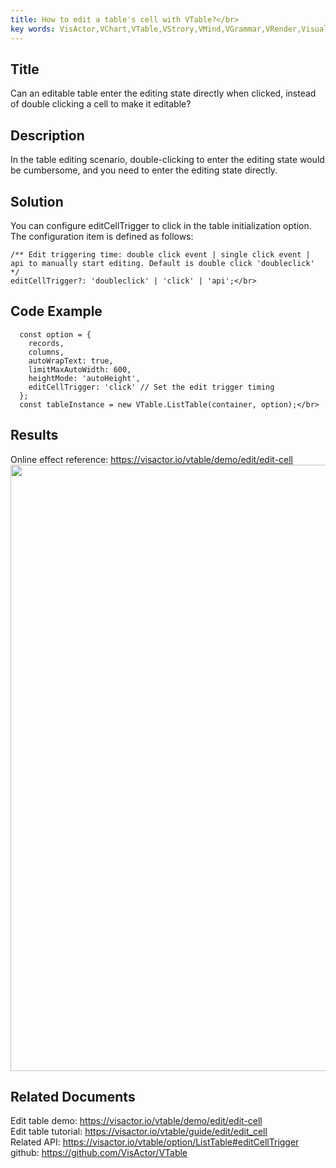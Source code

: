 ```yaml
---
title: How to edit a table's cell with VTable?</br>
key words: VisActor,VChart,VTable,VStrory,VMind,VGrammar,VRender,Visualization,Chart,Data,Table,Graph,Gis,LLM
---
```



## Title

Can an editable table enter the editing state directly when clicked, instead of double clicking a cell to make it editable?</br>


## Description

In the table editing scenario, double-clicking to enter the editing state would be cumbersome, and you need to enter the editing state directly.</br>


## Solution 

You can configure editCellTrigger to click in the table initialization option. The configuration item is defined as follows:</br>
```
/** Edit triggering time: double click event | single click event | api to manually start editing. Default is double click 'doubleclick' */
editCellTrigger?: 'doubleclick' | 'click' | 'api';</br>
```


## Code Example

```
  const option = {
    records,
    columns,
    autoWrapText: true,
    limitMaxAutoWidth: 600,
    heightMode: 'autoHeight',
    editCellTrigger: 'click' // Set the edit trigger timing
  };
  const tableInstance = new VTable.ListTable(container, option);</br>
```


## Results

Online effect reference: https://visactor.io/vtable/demo/edit/edit-cell</br>
<img src='https://cdn.jsdelivr.net/gh/xuanhun/articles/visactor/img/VaIKbqfnBo2cUDx8AVVcstO6nxb.gif' alt='' width='2136' height='970'>



## Related Documents

Edit table demo: https://visactor.io/vtable/demo/edit/edit-cell</br>
Edit table tutorial: https://visactor.io/vtable/guide/edit/edit_cell</br>
Related API: https://visactor.io/vtable/option/ListTable#editCellTrigger</br>
github: https://github.com/VisActor/VTable</br>